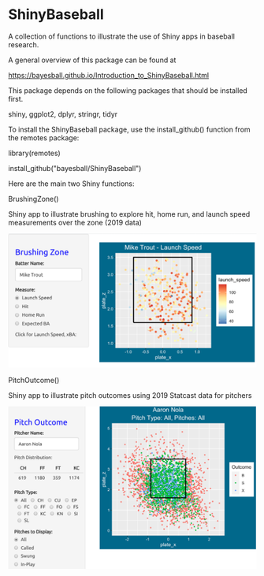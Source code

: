 # ShinyBaseball

A collection of functions to illustrate the use of Shiny apps in baseball research.

A general overview of this package can be found at

https://bayesball.github.io/Introduction_to_ShinyBaseball.html

This package depends on the following packages that should be installed first.

shiny, ggplot2, dplyr, stringr, tidyr

To install the ShinyBaseball package, use the install_github() function from the remotes package:

library(remotes)

install_github("bayesball/ShinyBaseball")

Here are the main two Shiny functions:

BrushingZone()

Shiny app to illustrate brushing to explore hit, home run, and launch speed measurements over the zone (2019 data)

![GitHub Logo](/images/brushingzone.png)

PitchOutcome()

Shiny app to illustrate pitch outcomes using 2019 Statcast data for pitchers

![GitHub Logo](/images/pitchoutcome.png)


